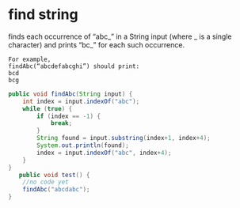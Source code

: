 


# find string

finds each occurrence of “abc_” in a String input (where _ is a single character) and prints “bc_” for each such occurrence. 

```
For example, 
findAbc(“abcdefabcghi”) should print:
bcd
bcg
```


```java
public void findAbc(String input) {
    int index = input.indexOf("abc");
    while (true) {
        if (index == -1) {
            break;
        }
        String found = input.substring(index+1, index+4);
        System.out.println(found);
        index = input.indexOf("abc", index+4);
    }
}
   public void test() {
    //no code yet
    findAbc("abcdabc");
}
```





